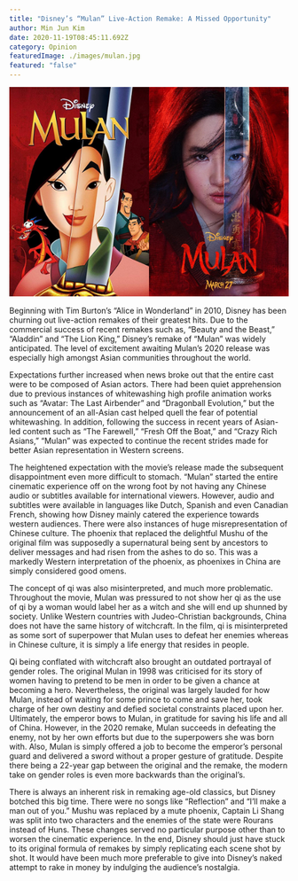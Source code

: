```yaml
---
title: "Disney’s “Mulan” Live-Action Remake: A Missed Opportunity"
author: Min Jun Kim
date: 2020-11-19T08:45:11.692Z
category: Opinion
featuredImage: ./images/mulan.jpg
featured: "false"
---
```

![mulan](images/mulan.jpg)

Beginning with Tim Burton’s “Alice in Wonderland” in 2010, Disney has been churning out live-action remakes of their greatest hits. Due to the commercial success of recent remakes such as, “Beauty and the Beast,” “Aladdin” and “The Lion King,” Disney’s remake of “Mulan” was widely anticipated. The level of excitement awaiting Mulan’s 2020 release was especially high amongst Asian communities throughout the world.

Expectations further increased when news broke out that the entire cast were to be composed of Asian actors. There had been quiet apprehension due to previous instances of whitewashing high profile animation works such as “Avatar: The Last Airbender” and “Dragonball Evolution,” but the announcement of an all-Asian cast helped quell the fear of potential whitewashing. In addition, following the success in recent years of Asian-led content such as “The Farewell,” “Fresh Off the Boat,” and “Crazy Rich Asians,” “Mulan” was expected to continue the recent strides made for better Asian representation in Western screens.

The heightened expectation with the movie’s release made the subsequent disappointment even more difficult to stomach. “Mulan” started the entire cinematic experience off on the wrong foot by not having any Chinese audio or subtitles available for international viewers. However, audio and subtitles were available in languages like Dutch, Spanish and even Canadian French, showing how Disney mainly catered the experience towards western audiences. There were also instances of huge misrepresentation of Chinese culture. The phoenix that replaced the delightful Mushu of the original film was supposedly a supernatural being sent by ancestors to deliver messages and had risen from the ashes to do so. This was a markedly Western interpretation of the phoenix, as phoenixes in China are simply considered good omens.

The concept of qi was also misinterpreted, and much more problematic. Throughout the movie, Mulan was pressured to not show her qi as the use of qi by a woman would label her as a witch and she will end up shunned by society. Unlike Western countries with Judeo-Christian backgrounds, China does not have the same history of witchcraft. In the film, qi is misinterpreted as some sort of superpower that Mulan uses to defeat her enemies whereas in Chinese culture, it is simply a life energy that resides in people.

Qi being conflated with witchcraft also brought an outdated portrayal of gender roles. The original Mulan in 1998 was criticised for its story of women having to pretend to be men in order to be given a chance at becoming a hero. Nevertheless, the original was largely lauded for how Mulan, instead of waiting for some prince to come and save her, took charge of her own destiny and defied societal constraints placed upon her. Ultimately, the emperor bows to Mulan, in gratitude for saving his life and all of China. However, in the 2020 remake, Mulan succeeds in defeating the enemy, not by her own efforts but due to the superpowers she was born with. Also, Mulan is simply offered a job to become the emperor’s personal guard and delivered a sword without a proper gesture of gratitude. Despite there being a 22-year gap between the original and the remake, the modern take on gender roles is even more backwards than the original’s.

There is always an inherent risk in remaking age-old classics, but Disney botched this big time. There were no songs like “Reflection” and “I’ll make a man out of you.” Mushu was replaced by a mute phoenix, Captain Li Shang was split into two characters and the enemies of the state were Rourans instead of Huns. These changes served no particular purpose other than to worsen the cinematic experience. In the end, Disney should just have stuck to its original formula of remakes by simply replicating each scene shot by shot. It would have been much more preferable to give into Disney’s naked attempt to rake in money by indulging the audience’s nostalgia.